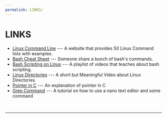 ```yaml
---
permalink: LINKS/
---
```


# LINKS
* [Linux Command Line](https://www.javatpoint.com/linux-commands) ---
A website that provides 50 Linux Command lists with examples.
* [Bash Cheat Sheet](https://github.com/RehanSaeed/Bash-Cheat-Sheet) ---
Someone share a bunch of bash's commands.
* [Bash Scripting on Linux](https://www.youtube.com/playlist?list=PLT98CRl2KxKGj-VKtApD8-zCqSaN2mD4w) ---
A playlist of videos that teaches about bash scripting.
* [Linux Directories](https://www.youtube.com/watch?v=42iQKuQodW4) ---
A short but Meaningful Video about Linux Directories
* [Pointer in C](https://linuxhint.com/use-pointers-c/) ---
An explanation of pointer in C
* [Grep Command](https://www.hostinger.com/tutorials/how-to-install-and-use-nano-text-editor) ---
A tutorial on how to use a nano text editor and some command
<br>
<hr>
